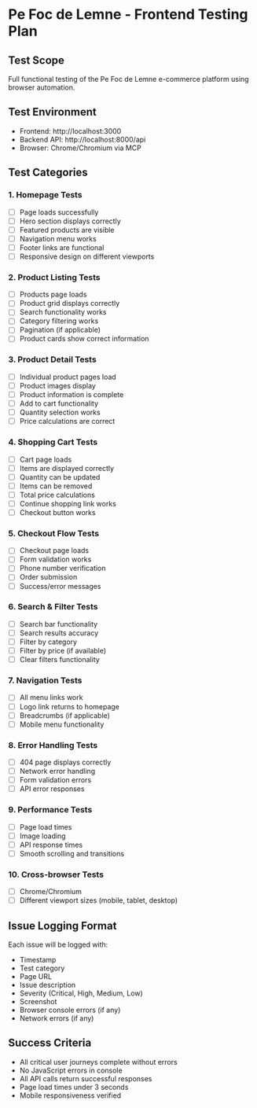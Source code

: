 # Pe Foc de Lemne - Frontend Testing Plan

## Test Scope
Full functional testing of the Pe Foc de Lemne e-commerce platform using browser automation.

## Test Environment
- Frontend: http://localhost:3000
- Backend API: http://localhost:8000/api
- Browser: Chrome/Chromium via MCP

## Test Categories

### 1. Homepage Tests
- [ ] Page loads successfully
- [ ] Hero section displays correctly
- [ ] Featured products are visible
- [ ] Navigation menu works
- [ ] Footer links are functional
- [ ] Responsive design on different viewports

### 2. Product Listing Tests
- [ ] Products page loads
- [ ] Product grid displays correctly
- [ ] Search functionality works
- [ ] Category filtering works
- [ ] Pagination (if applicable)
- [ ] Product cards show correct information

### 3. Product Detail Tests
- [ ] Individual product pages load
- [ ] Product images display
- [ ] Product information is complete
- [ ] Add to cart functionality
- [ ] Quantity selection works
- [ ] Price calculations are correct

### 4. Shopping Cart Tests
- [ ] Cart page loads
- [ ] Items are displayed correctly
- [ ] Quantity can be updated
- [ ] Items can be removed
- [ ] Total price calculations
- [ ] Continue shopping link works
- [ ] Checkout button works

### 5. Checkout Flow Tests
- [ ] Checkout page loads
- [ ] Form validation works
- [ ] Phone number verification
- [ ] Order submission
- [ ] Success/error messages

### 6. Search & Filter Tests
- [ ] Search bar functionality
- [ ] Search results accuracy
- [ ] Filter by category
- [ ] Filter by price (if available)
- [ ] Clear filters functionality

### 7. Navigation Tests
- [ ] All menu links work
- [ ] Logo link returns to homepage
- [ ] Breadcrumbs (if applicable)
- [ ] Mobile menu functionality

### 8. Error Handling Tests
- [ ] 404 page displays correctly
- [ ] Network error handling
- [ ] Form validation errors
- [ ] API error responses

### 9. Performance Tests
- [ ] Page load times
- [ ] Image loading
- [ ] API response times
- [ ] Smooth scrolling and transitions

### 10. Cross-browser Tests
- [ ] Chrome/Chromium
- [ ] Different viewport sizes (mobile, tablet, desktop)

## Issue Logging Format
Each issue will be logged with:
- Timestamp
- Test category
- Page URL
- Issue description
- Severity (Critical, High, Medium, Low)
- Screenshot
- Browser console errors (if any)
- Network errors (if any)

## Success Criteria
- All critical user journeys complete without errors
- No JavaScript errors in console
- All API calls return successful responses
- Page load times under 3 seconds
- Mobile responsiveness verified